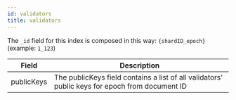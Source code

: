 ```yaml
---
id: validators
title: validators
---
```


The `_id` field for this index is composed in this way: `{shardID_epoch}` (example: `1_123`)

| Field       | Description                                                                                    |
|-------------|------------------------------------------------------------------------------------------------|
| publicKeys  | The publicKeys field contains a list of all validators' public keys for epoch from document ID |
